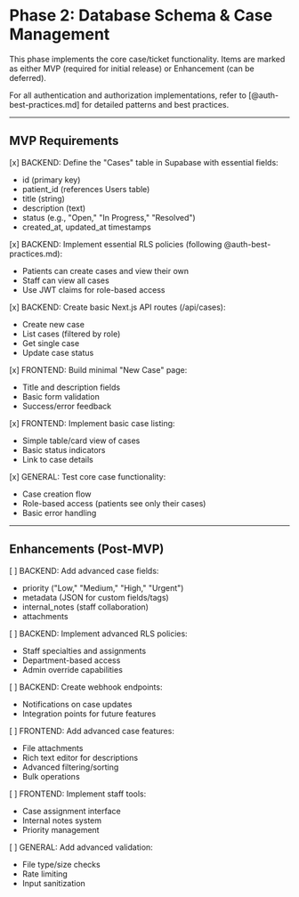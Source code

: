 # Phase 2: Database Schema & Case Management

This phase implements the core case/ticket functionality. Items are marked as either MVP (required for initial release) or Enhancement (can be deferred).

For all authentication and authorization implementations, refer to [@auth-best-practices.md] for detailed patterns and best practices.

---

## MVP Requirements

[x] BACKEND: Define the "Cases" table in Supabase with essential fields:  
   - id (primary key)  
   - patient_id (references Users table)  
   - title (string)
   - description (text)
   - status (e.g., "Open," "In Progress," "Resolved")  
   - created_at, updated_at timestamps

[x] BACKEND: Implement essential RLS policies (following @auth-best-practices.md):  
   - Patients can create cases and view their own
   - Staff can view all cases
   - Use JWT claims for role-based access

[x] BACKEND: Create basic Next.js API routes (/api/cases):  
   - Create new case
   - List cases (filtered by role)
   - Get single case
   - Update case status

[x] FRONTEND: Build minimal "New Case" page:  
   - Title and description fields
   - Basic form validation
   - Success/error feedback

[x] FRONTEND: Implement basic case listing:  
   - Simple table/card view of cases
   - Basic status indicators
   - Link to case details

[x] GENERAL: Test core case functionality:
   - Case creation flow
   - Role-based access (patients see only their cases)
   - Basic error handling

---

## Enhancements (Post-MVP)

[ ] BACKEND: Add advanced case fields:  
   - priority ("Low," "Medium," "High," "Urgent")  
   - metadata (JSON for custom fields/tags)  
   - internal_notes (staff collaboration)
   - attachments

[ ] BACKEND: Implement advanced RLS policies:  
   - Staff specialties and assignments
   - Department-based access
   - Admin override capabilities

[ ] BACKEND: Create webhook endpoints:  
   - Notifications on case updates
   - Integration points for future features

[ ] FRONTEND: Add advanced case features:  
   - File attachments
   - Rich text editor for descriptions
   - Advanced filtering/sorting
   - Bulk operations

[ ] FRONTEND: Implement staff tools:  
   - Case assignment interface
   - Internal notes system
   - Priority management

[ ] GENERAL: Add advanced validation:
   - File type/size checks
   - Rate limiting
   - Input sanitization